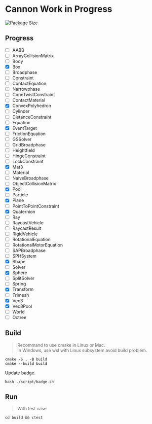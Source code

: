 # Cannon Work in Progress

![Package Size](https://img.shields.io/badge/dynamic/json?label=Package%20Size&query=$.lib_size&url=https://raw.githubusercontent.com/JesonRondo/cannon.cpp/develop/badge.json)

## Progress

 - [ ] AABB
 - [ ] ArrayCollisionMatrix
 - [ ] Body
 - [x] Box
 - [ ] Broadphase
 - [ ] Constraint
 - [ ] ContactEquation
 - [ ] Narrowphase
 - [ ] ConeTwistConstraint
 - [ ] ContactMaterial
 - [x] ConvexPolyhedron
 - [ ] Cylinder
 - [ ] DistanceConstraint
 - [ ] Equation
 - [x] EventTarget
 - [ ] FrictionEquation
 - [ ] GSSolver
 - [ ] GridBroadphase
 - [ ] Heightfield
 - [ ] HingeConstraint
 - [ ] LockConstraint
 - [x] Mat3
 - [ ] Material
 - [ ] NaiveBroadphase
 - [ ] ObjectCollisionMatrix
 - [x] Pool
 - [ ] Particle
 - [x] Plane
 - [ ] PointToPointConstraint
 - [x] Quaternion
 - [ ] Ray
 - [ ] RaycastVehicle
 - [ ] RaycastResult
 - [ ] RigidVehicle
 - [ ] RotationalEquation
 - [ ] RotationalMotorEquation
 - [ ] SAPBroadphase
 - [ ] SPHSystem
 - [x] Shape
 - [ ] Solver
 - [x] Sphere
 - [ ] SplitSolver
 - [ ] Spring
 - [x] Transform
 - [ ] Trimesh
 - [x] Vec3
 - [x] Vec3Pool
 - [ ] World
 - [ ] Octree

## Build

> Recommand to use cmake in Linux or Mac.  
> In Windows, use wsl with Linux subsystem avoid build problem.

```shell
cmake -S . -B build
cmake --build build
```

Update badge.

```shell
bash ./script/badge.sh
```

## Run

> With test case

```shell
cd build && ctest
```
